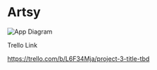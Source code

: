 # Artsy
![App Diagram](https://i.imgur.com/Gxl1t1i.png)

Trello Link

https://trello.com/b/L6F34Mja/project-3-title-tbd
